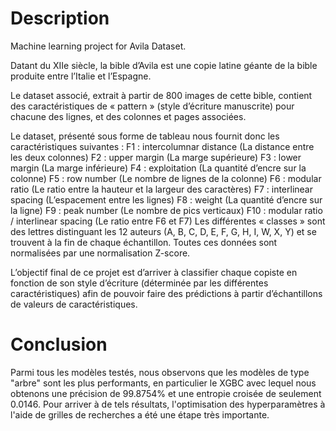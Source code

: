 # Description
Machine learning project for Avila Dataset.

Datant du XIIe siècle, la bible d’Avila est une copie latine géante de la bible produite entre l’Italie et l’Espagne.

Le dataset associé, extrait à partir de 800 images de cette bible, contient des caractéristiques de « pattern » (style d’écriture manuscrite) pour chacune des lignes, et des colonnes et pages associées.

Le dataset, présenté sous forme de tableau nous fournit donc les caractéristiques suivantes :
F1 : intercolumnar distance (La distance entre les deux colonnes)
F2 : upper margin (La marge supérieure)
F3 : lower margin (La marge inférieure)
F4 : exploitation (La quantité d’encre sur la colonne)
F5 : row number (Le nombre de lignes de la colonne)
F6 : modular ratio (Le ratio entre la hauteur et la largeur des caractères)
F7 : interlinear spacing (L’espacement entre les lignes)
F8 : weight (La quantité d’encre sur la ligne)
F9 : peak number (Le nombre de pics verticaux)
F10 : modular ratio / interlinear spacing (Le ratio entre F6 et F7)
Les différentes « classes » sont des lettres distinguant les 12 auteurs (A, B, C, D, E, F, G, H, I, W, X, Y) et se trouvent à la fin de chaque échantillon.
Toutes ces données sont normalisées par une normalisation Z-score.

L’objectif final de ce projet est d’arriver à classifier chaque copiste en fonction de son style d’écriture (déterminée par les différentes caractéristiques) afin de pouvoir faire des prédictions à partir d’échantillons de valeurs de caractéristiques.

# Conclusion

Parmi tous les modèles testés, nous observons que les modèles de type "arbre" sont les plus performants, en particulier le XGBC avec lequel nous obtenons une précision de 99.8754% et une entropie croisée de seulement 0.0146. Pour arriver à de tels résultats, l'optimisation des hyperparamètres à l'aide de grilles de recherches a été une étape très importante.
